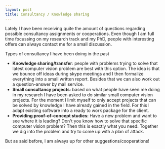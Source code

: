 ```yaml
---
layout: post
title: Consultancy / Knowledge sharing
---
```


Lately I have been receiving quite the amount of questions regarding possible consultancy assignments or cooperations. Even though I am full time focussing on my research track and my PhD, people with interesting offers can always contact me for a small discussion.

Types of consultancy I have been doing in the past
 
 * __Knowledge sharing/transfer__: people with problems trying to solve that latest computer vision problem are best with this option. The idea is that we bounce off ideas during skype meetings and I then formalize everything into a small written report. Besides that we can also work out a question-answer by mail service.
 * __Small consultancy projects__: based on what people have seen me doing in my research I have been asked to do similar small computer vision projects. For the moment I limit myself to only accept projects that can be solved by knowledge I have already gained in the field. For this I adapt existing software into a ready to work package for the client.
 * __Providing proof-of-concept studies__: Have a new problem and want to see where it is leading? Don't you know how to solve that specific computer vision problem? Then this is exactly what you need. Together we dig into the problem and try to come up with a plan of attack.

But as said before, I am always up for other suggestions/cooperations!
